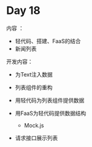 # Day 18



内容 ： 

- 轻代码、搭建、FaaS的结合
- 新闻列表

开发内容：

- 为Text注入数据

- 列表组件的重构

- 用轻代码为列表组件提供数据

- 用FaaS为轻代码提供数据结构

  - Mock.js

- 请求接口展示列表

  